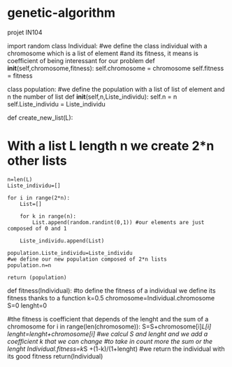 # genetic-algorithm
projet IN104

import random
class Individual:
	#we define the class individual with a chromosome which is a list of element
	#and its fitness, it means is coefficient of being interessant for our problem
	def __init__(self,chromosome,fitness):
		self.chromosome = chromosome
		self.fitness = fitness

class population:
#we define the population with a list of list of element and n the number of list
	def __init__(self,n,Liste_individu):
		self.n = n
		self.Liste_individu = Liste_individu

def create_new_list(L):

# With a list L length n we create 2*n other lists
    n=len(L)
    Liste_individu=[]
    
    for i in range(2*n):
        List=[]
        
        for k in range(n):
            List.append(random.randint(0,1)) #our elements are just composed of 0 and 1
        
        Liste_individu.append(List)
    
    population.Liste_individu=Liste_individu
    #we define our new population composed of 2*n lists
    population.n=n
    
    return (population)
   
def fitness(Individual):
	#to define the fitness of a individual we define its fitness thanks to a function
	k=0.5
	chromosome=Individual.chromosome
	S=0
	lenght=0
	
#the fitness is coefficient that depends of the lenght and the sum of a chromosome
	for i in range(len(chromosome)):
		S=S+chromosome[i]*L[i]
		lenght=lenght+chromosome[i]
#we calcul S and lenght and we add a coefficient k that we can change 
#to take in count more the sum or the lenght
	Individual.fitness=k*S +(1-k)/(1+lenght)
#we return the individual with its good fitness
	return(Individual)
